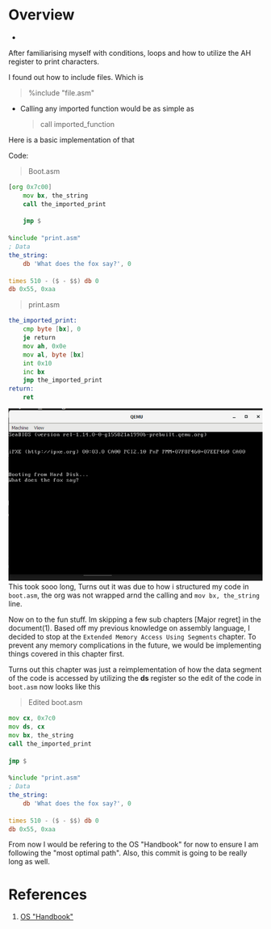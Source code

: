 # Overview
- 

After familiarising myself with conditions, loops and how to utilize the AH register to print characters.

I found out how to include files. Which is
> %include "file.asm"
- Calling any imported function would be as simple as 
    > call imported_function

Here is a basic implementation of that

Code:
> Boot.asm
```asm
[org 0x7c00]
    mov bx, the_string
    call the_imported_print

    jmp $

%include "print.asm" 
; Data
the_string:
    db 'What does the fox say?', 0

times 510 - ($ - $$) db 0
db 0x55, 0xaa
```
>print.asm
```asm
the_imported_print:
    cmp byte [bx], 0
    je return
    mov ah, 0x0e
    mov al, byte [bx]
    int 0x10
    inc bx
    jmp the_imported_print
return:
    ret
```
![](../media/journal/printingstring.png)
This took sooo long, Turns out it was due to how i structured my code in ```boot.asm```, the org was not wrapped arnd the calling and ```mov bx, the_string``` line.

Now on to the fun stuff. Im skipping a few sub chapters [Major regret] in the document(1). Based off my previous knowledge on assembly language, I decided to stop at the ```Extended Memory Access Using Segments``` chapter. To prevent any memory complications in the future, we would be implementing things covered in this chapter first.

Turns out this chapter was just a reimplementation of how the data segment of the code is accessed by utilizing the **ds** register so the edit of the code in ```boot.asm``` now looks like this
>Edited boot.asm
```asm
mov cx, 0x7c0
mov ds, cx
mov bx, the_string
call the_imported_print

jmp $

%include "print.asm" 
; Data
the_string:
    db 'What does the fox say?', 0

times 510 - ($ - $$) db 0
db 0x55, 0xaa
```


From now I would be refering to the OS "Handbook" for now to ensure I am following the "most optimal path". Also, this commit is going to be really long as well.
# References
1) [OS "Handbook"](https://www.cs.bham.ac.uk/~exr/lectures/opsys/10_11/lectures/os-dev.pdf)

